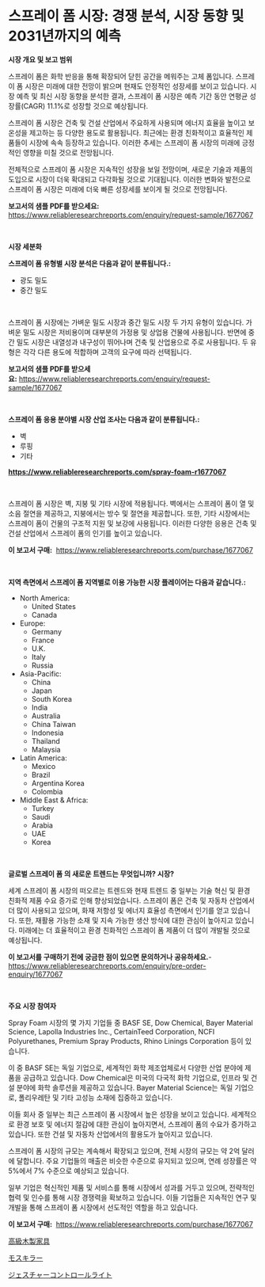 <p><h1>스프레이 폼 시장: 경쟁 분석, 시장 동향 및 2031년까지의 예측</h1></p><p><strong>시장 개요 및 보고 범위</strong></p>
<p><p>스프레이 폼은 화학 반응을 통해 확장되어 닫힌 공간을 메워주는 고체 폼입니다. 스프레이 폼 시장은 미래에 대한 전망이 밝으며 현재도 안정적인 성장세를 보이고 있습니다. 시장 예측 및 최신 시장 동향을 분석한 결과, 스프레이 폼 시장은 예측 기간 동안 연평균 성장률(CAGR) 11.1%로 성장할 것으로 예상됩니다. </p><p>스프레이 폼 시장은 건축 및 건설 산업에서 주요하게 사용되며 에너지 효율을 높이고 보온성을 제고하는 등 다양한 용도로 활용됩니다. 최근에는 환경 친화적이고 효율적인 제품들이 시장에 속속 등장하고 있습니다. 이러한 추세는 스프레이 폼 시장의 미래에 긍정적인 영향을 미칠 것으로 전망됩니다.</p><p>전체적으로 스프레이 폼 시장은 지속적인 성장을 보일 전망이며, 새로운 기술과 제품의 도입으로 시장이 더욱 확대되고 다각화될 것으로 기대됩니다. 이러한 변화와 발전으로 스프레이 폼 시장은 미래에 더욱 빠른 성장세를 보이게 될 것으로 전망됩니다.</p></p>
<p><strong>보고서의 샘플 PDF를 받으세요:</strong> <a href="https://www.reliableresearchreports.com/enquiry/request-sample/1677067">https://www.reliableresearchreports.com/enquiry/request-sample/1677067</a></p>
<p>&nbsp;</p>
<p><strong>시장 세분화</strong></p>
<p><strong>스프레이 폼 유형별 시장 분석은 다음과 같이 분류됩니다.:</strong></p>
<p><ul><li>광도 밀도</li><li>중간 밀도</li></ul></p>
<p>&nbsp;</p>
<p><p>스프레이 폼 시장에는 가벼운 밀도 시장과 중간 밀도 시장 두 가지 유형이 있습니다. 가벼운 밀도 시장은 저비용이며 대부분의 가정용 및 상업용 건물에 사용됩니다. 반면에 중간 밀도 시장은 내열성과 내구성이 뛰어나며 건축 및 산업용으로 주로 사용됩니다. 두 유형은 각각 다른 용도에 적합하며 고객의 요구에 따라 선택됩니다.</p></p>
<p><strong>보고서의 샘플 PDF를 받으세요:</strong>&nbsp;<a href="https://www.reliableresearchreports.com/enquiry/request-sample/1677067">https://www.reliableresearchreports.com/enquiry/request-sample/1677067</a></p>
<p>&nbsp;</p>
<p><strong> 스프레이 폼 응용 분야별 시장 산업 조사는 다음과 같이 분류됩니다.:</strong></p>
<p><ul><li>벽</li><li>루핑</li><li>기타</li></ul></p>
<p><strong><a href="https://www.reliableresearchreports.com/spray-foam-r1677067">https://www.reliableresearchreports.com/spray-foam-r1677067</a></strong></p>
<p>&nbsp;</p>
<p><p>스프레이 폼 시장은 벽, 지붕 및 기타 시장에 적용됩니다. 벽에서는 스프레이 폼이 열 및 소음 절연을 제공하고, 지붕에서는 방수 및 절연을 제공합니다. 또한, 기타 시장에서는 스프레이 폼이 건물의 구조적 지원 및 보강에 사용됩니다. 이러한 다양한 응용은 건축 및 건설 산업에서 스프레이 폼의 인기를 높이고 있습니다.</p></p>
<p><strong>이 보고서 구매:</strong>&nbsp; <a href="https://www.reliableresearchreports.com/purchase/1677067">https://www.reliableresearchreports.com/purchase/1677067</a></p>
<p>&nbsp;</p>
<p><strong>지역 측면에서 스프레이 폼 지역별로 이용 가능한 시장 플레이어는 다음과 같습니다.:</strong></p>
<p><ul>
    <li>
        North America:
        <ul>
            <li>United States</li>
            <li>Canada</li>
        </ul>
    </li>
    <li>
        Europe:
        <ul>
            <li>Germany</li>
            <li>France</li>
            <li>U.K.</li>
            <li>Italy</li>
            <li>Russia</li>
        </ul>
    </li>
    <li>
        Asia-Pacific:
        <ul>
            <li>China</li>
            <li>Japan</li>
            <li>South Korea</li>
            <li>India</li>
            <li>Australia</li>
            <li>China Taiwan</li>
            <li>Indonesia</li>
            <li>Thailand</li>
            <li>Malaysia</li>
        </ul>
    </li>
    <li>
        Latin America:
        <ul>
            <li>Mexico</li>
            <li>Brazil</li>
            <li>Argentina Korea</li>
            <li>Colombia</li>
        </ul>
    </li>
    <li>
        Middle East & Africa:
        <ul>
            <li>Turkey</li>
            <li>Saudi</li>
            <li>Arabia</li>
            <li>UAE</li>
            <li>Korea</li>
        </ul>
    </li>
    </ul></p>
<p>&nbsp;</p>
<p><strong>글로벌 스프레이 폼 의 새로운 트렌드는 무엇입니까? 시장?</strong></p>
<p><p>세계 스프레이 폼 시장의 떠오르는 트렌드와 현재 트렌드 중 일부는 기술 혁신 및 환경 친화적 제품 수요 증가로 인해 향상되었습니다. 스프레이 폼은 건축 및 자동차 산업에서 더 많이 사용되고 있으며, 화재 저항성 및 에너지 효율성 측면에서 인기를 얻고 있습니다. 또한, 재활용 가능한 소재 및 지속 가능한 생산 방식에 대한 관심이 높아지고 있습니다. 미래에는 더 효율적이고 환경 친화적인 스프레이 폼 제품이 더 많이 개발될 것으로 예상됩니다.</p></p>
<p><strong>이 보고서를 구매하기 전에 궁금한 점이 있으면 문의하거나 공유하세요.</strong>- <a href="https://www.reliableresearchreports.com/enquiry/pre-order-enquiry/1677067">https://www.reliableresearchreports.com/enquiry/pre-order-enquiry/1677067</a></p>
<p>&nbsp;</p>
<p><strong>주요 시장 참여자</strong></p>
<p><p>Spray Foam 시장의 몇 가지 기업들 중 BASF SE, Dow Chemical, Bayer Material Science, Lapolla Industries Inc., CertainTeed Corporation, NCFI Polyurethanes, Premium Spray Products, Rhino Linings Corporation 등이 있습니다.</p><p>이 중 BASF SE는 독일 기업으로, 세계적인 화학 제조업체로서 다양한 산업 분야에 제품을 공급하고 있습니다. Dow Chemical은 미국의 다국적 화학 기업으로, 인프라 및 건설 분야에 화학 솔루션을 제공하고 있습니다. Bayer Material Science는 독일 기업으로, 폴리우레탄 및 기타 고성능 소재에 집중하고 있습니다.</p><p>이들 회사 중 일부는 최근 스프레이 폼 시장에서 높은 성장을 보이고 있습니다. 세계적으로 환경 보호 및 에너지 절감에 대한 관심이 높아지면서, 스프레이 폼의 수요가 증가하고 있습니다. 또한 건설 및 자동차 산업에서의 활용도가 높아지고 있습니다.</p><p>스프레이 폼 시장의 규모는 계속해서 확장되고 있으며, 전체 시장의 규모는 약 2억 달러에 달합니다. 주요 기업들의 매출은 비슷한 수준으로 유지되고 있으며, 연례 성장률은 약 5%에서 7% 수준으로 예상되고 있습니다.</p><p>일부 기업은 혁신적인 제품 및 서비스를 통해 시장에서 성과를 거두고 있으며, 전략적인 협력 및 인수를 통해 시장 경쟁력을 확보하고 있습니다. 이들 기업들은 지속적인 연구 및 개발을 통해 스프레이 폼 시장에서 선도적인 역할을 하고 있습니다.</p></p>
<p><strong>이 보고서 구매:</strong>&nbsp;&nbsp;<a href="https://www.reliableresearchreports.com/purchase/1677067">https://www.reliableresearchreports.com/purchase/1677067</a></p>
<p><p><a href="https://medium.com/@zulu.dawn/%E9%AB%98%E7%B4%9A%E6%9C%A8%E8%A3%BD%E5%AE%B6%E5%85%B7%E5%B8%82%E5%A0%B4%E3%81%AE%E8%A6%8F%E6%A8%A1%E3%81%A8%E5%B8%82%E5%A0%B4%E5%8B%95%E5%90%91-%E5%AE%8C%E5%85%A8%E3%81%AA%E7%94%A3%E6%A5%AD%E6%A6%82%E8%A6%81-2024%E5%B9%B4%E3%81%8B%E3%82%892031%E5%B9%B4-62800459b5c9">高級木製家具</a></p><p><a href="https://medium.com/@keithpiper1905/%E3%82%B3%E3%82%B1%E6%AE%BA%E3%81%97%E5%B8%82%E5%A0%B4-2031%E5%B9%B4%E3%81%BE%E3%81%A7%E3%81%AE%E3%83%88%E3%83%AC%E3%83%B3%E3%83%89-%E4%BA%88%E6%B8%AC-%E7%AB%B6%E4%BA%89%E5%88%86%E6%9E%90-bfb3331f69e9">モスキラー</a></p><p><a href="https://medium.com/@magalirtiz2005/%E3%82%B8%E3%82%A7%E3%82%B9%E3%83%81%E3%83%A3%E3%83%BC%E3%82%B3%E3%83%B3%E3%83%88%E3%83%AD%E3%83%BC%E3%83%AB%E3%83%A9%E3%82%A4%E3%83%88%E5%B8%82%E5%A0%B4%E3%82%B7%E3%82%A7%E3%82%A2%E3%81%AE%E9%80%B2%E5%8C%96%E3%81%A8%E5%B8%82%E5%A0%B4%E6%88%90%E9%95%B7%E3%83%88%E3%83%AC%E3%83%B3%E3%83%892024%E5%B9%B4%E3%81%8B%E3%82%892031%E5%B9%B4%E3%81%BE%E3%81%A7-3cc9f2135115">ジェスチャーコントロールライト</a></p></p>
